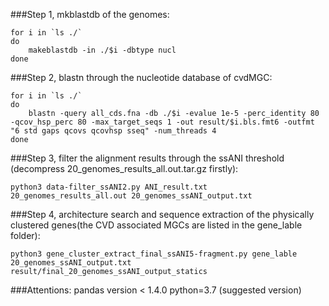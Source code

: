 ###Step 1, mkblastdb of the genomes:
```
for i in `ls ./`
do
	makeblastdb -in ./$i -dbtype nucl
done
```

###Step 2, blastn through the nucleotide database of cvdMGC:
```
for i in `ls ./`
do
	blastn -query all_cds.fna -db ./$i -evalue 1e-5 -perc_identity 80 -qcov_hsp_perc 80 -max_target_seqs 1 -out result/$i.bls.fmt6 -outfmt "6 std gaps qcovs qcovhsp sseq" -num_threads 4
done
```

###Step 3, filter the alignment results through the ssANI threshold (decompress 20_genomes_results_all.out.tar.gz firstly):
```
python3 data-filter_ssANI2.py ANI_result.txt 20_genomes_results_all.out 20_genomes_ssANI_output.txt
```

###Step 4, architecture search and sequence extraction of the physically clustered genes(the CVD associated MGCs are listed in the gene_lable folder):
```
python3 gene_cluster_extract_final_ssANI5-fragment.py gene_lable 20_genomes_ssANI_output.txt result/final_20_genomes_ssANI_output_statics
```

###Attentions:
pandas version < 1.4.0
python=3.7 (suggested version)
